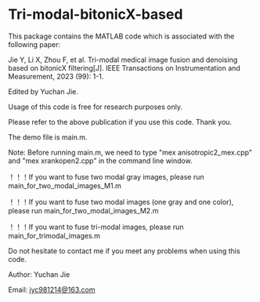 # Tri-modal-bitonicX-based

This package contains the MATLAB code which is associated with the following paper:

Jie Y, Li X, Zhou F, et al. Tri-modal medical image fusion and denoising based on bitonicX filtering[J]. IEEE Transactions on Instrumentation and Measurement, 2023 (99): 1-1.

Edited by Yuchan Jie.

Usage of this code is free for research purposes only.

Please refer to the above publication if you use this code. Thank you.

The demo file is main.m.

Note: Before running main.m, we need to type "mex anisotropic2_mex.cpp" and "mex xrankopen2.cpp" in the command line window.

！！！If you want to fuse two modal gray images, please run main_for_two_modal_images_M1.m

！！！If you want to fuse two modal images (one gray and one color), please run main_for_two_modal_images_M2.m

！！！If you want to fuse tri-modal images, please run main_for_trimodal_images.m

Do not hesitate to contact me if you meet any problems when using this code.

Author: Yuchan Jie

Email: jyc981214@163.com
